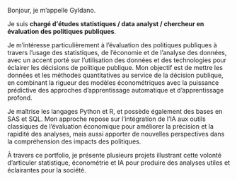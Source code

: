 Bonjour, je m’appelle Gyldano.

Je suis **chargé d'études statistiques / data analyst / chercheur en évaluation des politiques publiques**. 

Je m’intéresse particulièrement à l’évaluation des politiques publiques à travers l’usage des statistiques, de l’économie et de l’analyse des données, avec un accent porté sur l’utilisation des données et des technologies pour éclairer les décisions de politique publique. Mon objectif est de mettre les données et les méthodes quantitatives au service de la décision publique, en combinant la rigueur des modèles économétriques avec la puissance prédictive des approches d’apprentissage automatique et d’apprentissage profond.

Je maîtrise les langages Python et R, et possède également des bases en SAS et SQL. Mon approche repose sur l’intégration de l’IA aux outils classiques de l’évaluation économique pour améliorer la précision et la rapidité des analyses, mais aussi apporter de nouvelles perspectives dans la compréhension des impacts des politiques.

À travers ce portfolio, je présente plusieurs projets illustrant cette volonté d’articuler statistique, économétrie et IA pour produire des analyses utiles et éclairantes pour la société.
